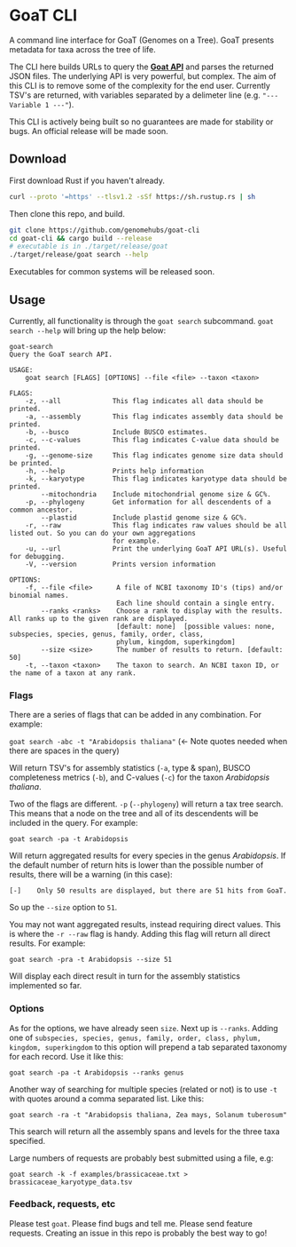 # GoaT CLI

A command line interface for GoaT (Genomes on a Tree). GoaT presents metadata for taxa across the tree of life. 

The CLI here builds URLs to query the <b><a href="https://goat.genomehubs.org/api-docs/">Goat API</a></b> and parses the returned JSON files. The underlying API is very powerful, but complex. The aim of this CLI is to remove some of the complexity for the end user. Currently TSV's are returned, with variables separated by a delimeter line (e.g. `"--- Variable 1 ---"`).

This CLI is actively being built so no guarantees are made for stability or bugs. An official release will be made soon.

## Download

First download Rust if you haven't already.

```bash
curl --proto '=https' --tlsv1.2 -sSf https://sh.rustup.rs | sh
```

Then clone this repo, and build.

```bash
git clone https://github.com/genomehubs/goat-cli
cd goat-cli && cargo build --release
# executable is in ./target/release/goat
./target/release/goat search --help
```

Executables for common systems will be released soon.

## Usage

Currently, all functionality is through the `goat search` subcommand. `goat search --help` will bring up the help below:

```
goat-search 
Query the GoaT search API.

USAGE:
    goat search [FLAGS] [OPTIONS] --file <file> --taxon <taxon>

FLAGS:
    -z, --all             This flag indicates all data should be printed.
    -a, --assembly        This flag indicates assembly data should be printed.
    -b, --busco           Include BUSCO estimates.
    -c, --c-values        This flag indicates C-value data should be printed.
    -g, --genome-size     This flag indicates genome size data should be printed.
    -h, --help            Prints help information
    -k, --karyotype       This flag indicates karyotype data should be printed.
        --mitochondria    Include mitochondrial genome size & GC%.
    -p, --phylogeny       Get information for all descendents of a common ancestor.
        --plastid         Include plastid genome size & GC%.
    -r, --raw             This flag indicates raw values should be all listed out. So you can do your own aggregations
                          for example.
    -u, --url             Print the underlying GoaT API URL(s). Useful for debugging.
    -V, --version         Prints version information

OPTIONS:
    -f, --file <file>      A file of NCBI taxonomy ID's (tips) and/or binomial names.
                           Each line should contain a single entry.
        --ranks <ranks>    Choose a rank to display with the results. All ranks up to the given rank are displayed.
                           [default: none]  [possible values: none, subspecies, species, genus, family, order, class,
                           phylum, kingdom, superkingdom]
        --size <size>      The number of results to return. [default: 50]
    -t, --taxon <taxon>    The taxon to search. An NCBI taxon ID, or the name of a taxon at any rank.
```

### Flags

There are a series of flags that can be added in any combination. For example:

`goat search -abc -t "Arabidopsis thaliana"` (<- Note quotes needed when there are spaces in the query)

Will return TSV's for assembly statistics (`-a`, type & span), BUSCO completeness metrics (`-b`), and C-values (`-c`) for the taxon <i>Arabidopsis thaliana</i>.

Two of the flags are different. `-p` (`--phylogeny`) will return a tax tree search. This means that a node on the tree and all of its descendents will be included in the query. For example:

`goat search -pa -t Arabidopsis` 

Will return aggregated results for every species in the genus <i>Arabidopsis</i>. If the default number of return hits is lower than the possible number of results, there will be a warning (in this case):

`[-]	Only 50 results are displayed, but there are 51 hits from GoaT.`

So up the `--size` option to `51`.

You may not want aggregated results, instead requiring direct values. This is where the `-r --raw` flag is handy. Adding this flag will return all direct results. For example:

`goat search -pra -t Arabidopsis --size 51` 

Will display each direct result in turn for the assembly statistics implemented so far.

### Options

As for the options, we have already seen `size`. Next up is `--ranks`. Adding one of `subspecies, species, genus, family, order, class, phylum, kingdom, superkingdom` to this option will prepend a tab separated taxonomy for each record. Use it like this:

`goat search -pa -t Arabidopsis --ranks genus` 

Another way of searching for multiple species (related or not) is to use `-t` with quotes around a comma separated list. Like this:

`goat search -ra -t "Arabidopsis thaliana, Zea mays, Solanum tuberosum"`

This search will return all the assembly spans and levels for the three taxa specified.

Large numbers of requests are probably best submitted using a file, e.g:

`goat search -k -f examples/brassicaceae.txt > brassicaceae_karyotype_data.tsv`

### Feedback, requests, etc

Please test `goat`. Please find bugs and tell me. Please send feature requests. Creating an issue in this repo is probably the best way to go!